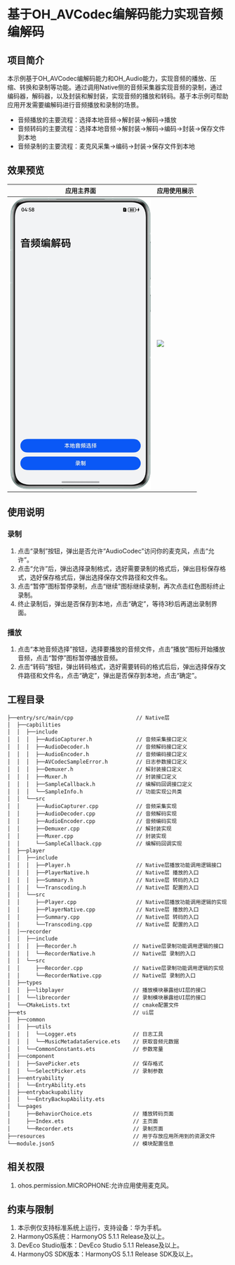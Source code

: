 # 基于OH_AVCodec编解码能力实现音频编解码

## 项目简介
本示例基于OH_AVCodec编解码能力和OH_Audio能力，实现音频的播放、压缩、转换和录制等功能。通过调用Native侧的音频采集器实现音频的录制，通过编码器，解码器，以及封装和解封装，实现音频的播放和转码。基于本示例可帮助应用开发需要编解码进行音频播放和录制的场景。

- 音频播放的主要流程：选择本地音频->解封装->解码->播放
- 音频转码的主要流程：选择本地音频->解封装->解码->编码->封装->保存文件到本地
- 音频录制的主要流程：麦克风采集->编码->封装->保存文件到本地

## 效果预览
| 应用主界面                              | 应用使用展示                             |
|------------------------------------|------------------------------------|
| <img src='screenshots/device/1.png' width=320> | <img src='screenshots/device/2.gif' width=320> | 


## 使用说明

### 录制

1. 点击“录制”按钮，弹出是否允许“AudioCodec”访问你的麦克风，点击“允许”。
2. 点击“允许”后，弹出选择录制格式，选好需要录制的格式后，弹出目标保存格式，选好保存格式后，弹出选择保存文件路径和文件名。
3. 点击“暂停”图标暂停录制，点击“继续”图标继续录制，再次点击红色图标终止录制。
4. 终止录制后，弹出是否保存到本地，点击“确定”，等待3秒后再退出录制界面。

### 播放
1. 点击“本地音频选择”按钮，选择要播放的音频文件，点击“播放”图标开始播放音频，点击“暂停”图标暂停播放音频。
2. 点击“转码”按钮，弹出转码格式，选好需要转码的格式后后，弹出选择保存文件路径和文件名，点击“确定”，弹出是否保存到本地，点击“确定”。

## 工程目录

```
├──entry/src/main/cpp                    // Native层
│  ├──capbilities
│  │  ├──include
│  │  │  ├──AudioCapturer.h              // 音频采集接口定义
│  │  │  ├──AudioDecoder.h               // 音频解码接口定义
│  │  │  ├──AudioEncoder.h               // 音频编码接口定义
│  │  │  ├──AVCodecSampleError.h         // 日志参数接口定义
│  │  │  ├──Demuxer.h                    // 解封装接口定义
│  │  │  ├──Muxer.h                      // 封装接口定义
│  │  │  ├──SampleCallback.h             // 编解码回调接口定义
│  │  │  └──SampleInfo.h                 // 功能实现公共类 
│  │  └──src 
│  │     ├──AudioCapturer.cpp            // 音频采集实现
│  │     ├──AudioDecoder.cpp             // 音频解码实现
│  │     ├──AudioEncoder.cpp             // 音频编码实现
│  │     ├──Demuxer.cpp                  // 解封装实现
│  │     ├──Muxer.cpp                    // 封装实现
│  │     └──SampleCallback.cpp           // 编解码回调实现 
│  ├──player
│  │  ├──include
│  │  │  ├──Player.h                     // Native层播放功能调用逻辑接口
│  │  │  ├──PlayerNative.h               // Native层 播放的入口
│  │  │  ├──Summary.h                    // Native层 转码的入口
│  │  │  └──Transcoding.h                // Native层 配置的入口
│  │  └──src
│  │     ├──Player.cpp                   // Native层播放功能调用逻辑的实现
│  │     ├──PlayerNative.cpp             // Native层 播放的入口
│  │     ├──Summary.cpp                  // Native层 转码的入口
│  │     └──Transcoding.cpp              // Native层 配置的入口 
│  │──recorder
│  │  ├──include
│  │  │  ├──Recorder.h                  // Native层录制功能调用逻辑的接口
│  │  │  └──RecorderNative.h            // Native层 录制的入口
│  │  └──src
│  │     ├──Recorder.cpp                // Native层录制功能调用逻辑的实现
│  │     └──RecorderNative.cpp          // Native层 录制的入口
│  ├──types
│  │  ├──libplayer                      // 播放模块暴露给UI层的接口
│  │  └──librecorder                    // 录制模块暴露给UI层的接口
│  └──CMakeLists.txt                    // cmake配置文件       
├──ets                                  // ui层
│  ├──common
│  │  ├──utils
│  │  │  └──Logger.ets                  // 日志工具
│  │  │  └──MusicMetadataService.ets    // 获取音频元数据
│  │  └──CommonConstants.ets            // 参数常量
│  ├──component
│  │  ├──SavePicker.ets                 // 保存格式
│  │  └──SelectPicker.ets               // 录制参数
│  ├──entryability                    
│  │  └──EntryAbility.ets
│  ├──entrybackupability            
│  │  └──EntryBackupAbility.ets     
│  └──pages
│     ├──BehaviorChoice.ets             // 播放转码页面
│     ├──Index.ets                      // 主页面
│     └──Recorder.ets                   // 录制页面
├──resources                            // 用于存放应用所用到的资源文件
└──module.json5                         // 模块配置信息
```

## 相关权限

1. ohos.permission.MICROPHONE:允许应用使用麦克风。

## 约束与限制

1. 本示例仅支持标准系统上运行，支持设备：华为手机。 
2. HarmonyOS系统：HarmonyOS 5.1.1 Release及以上。 
3. DevEco Studio版本：DevEco Studio 5.1.1 Release及以上。 
4. HarmonyOS SDK版本：HarmonyOS 5.1.1 Release SDK及以上。
